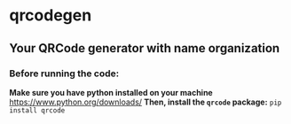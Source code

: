 # qrcodegen
## Your QRCode generator with name organization

### Before running the code:
**Make sure you have python installed on your machine**
https://www.python.org/downloads/
**Then, install the `qrcode` package:**
`pip install qrcode`
